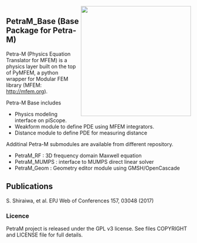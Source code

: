 <img align="right" width="300" height="300" src="https://github.com/piScope/PetraM_Base/blob/job_submission_adjustment/resources/app_logo.png">

## PetraM_Base (Base Package for Petra-M)

Petra-M (Physics Equation Translator for MFEM) is a physics layer built
on the top of PyMFEM, a python wrapper for Modular FEM library
(MFEM: http://mfem.org). 

Petra-M Base includes
 - Physics modeling interface on piScope.
 - Weakform module to define PDE using MFEM integrators.
 - Distance module to define PDE for measuring distance

Additinal Petra-M submodules are available from different repository.
 - PetraM_RF : 3D frequency domain Maxwell equation
 - PetraM_MUMPS : interface to MUMPS direct linear solver
 - PetraM_Geom : Geometry editor module using GMSH/OpenCascade

## Publications
  S. Shiraiwa, et al. EPJ Web of Conferences 157, 03048 (2017)

### Licence
PetraM project is released under the GPL v3 license.
See files COPYRIGHT and LICENSE file for full details.

